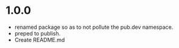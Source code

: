 # 1.0.0
- renamed package so as to not pollute the pub.dev namespace.
- preped to publish.
- Create README.md


